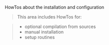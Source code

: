 HowTos about the installation and configuration

> This area includes HowTos for:

> - optional compilation from sources
> - manual installation
> - setup routines
